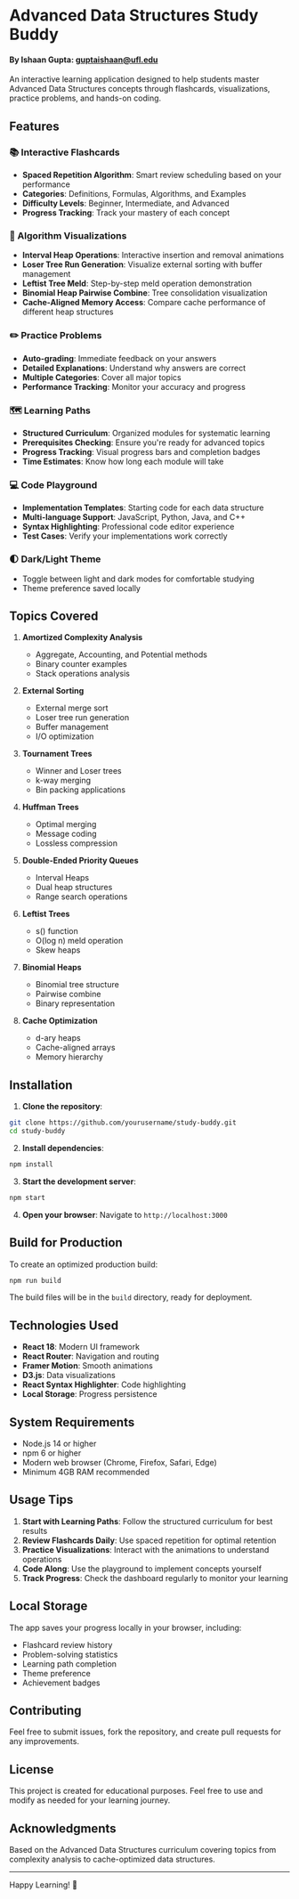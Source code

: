 # Advanced Data Structures Study Buddy

#### By Ishaan Gupta: guptaishaan@ufl.edu

An interactive learning application designed to help students master Advanced Data Structures concepts through flashcards, visualizations, practice problems, and hands-on coding.

## Features

### 📚 Interactive Flashcards
- **Spaced Repetition Algorithm**: Smart review scheduling based on your performance
- **Categories**: Definitions, Formulas, Algorithms, and Examples
- **Difficulty Levels**: Beginner, Intermediate, and Advanced
- **Progress Tracking**: Track your mastery of each concept

### 🎯 Algorithm Visualizations
- **Interval Heap Operations**: Interactive insertion and removal animations
- **Loser Tree Run Generation**: Visualize external sorting with buffer management
- **Leftist Tree Meld**: Step-by-step meld operation demonstration
- **Binomial Heap Pairwise Combine**: Tree consolidation visualization
- **Cache-Aligned Memory Access**: Compare cache performance of different heap structures

### ✏️ Practice Problems
- **Auto-grading**: Immediate feedback on your answers
- **Detailed Explanations**: Understand why answers are correct
- **Multiple Categories**: Cover all major topics
- **Performance Tracking**: Monitor your accuracy and progress

### 🗺️ Learning Paths
- **Structured Curriculum**: Organized modules for systematic learning
- **Prerequisites Checking**: Ensure you're ready for advanced topics
- **Progress Tracking**: Visual progress bars and completion badges
- **Time Estimates**: Know how long each module will take

### 💻 Code Playground
- **Implementation Templates**: Starting code for each data structure
- **Multi-language Support**: JavaScript, Python, Java, and C++
- **Syntax Highlighting**: Professional code editor experience
- **Test Cases**: Verify your implementations work correctly

### 🌓 Dark/Light Theme
- Toggle between light and dark modes for comfortable studying
- Theme preference saved locally

## Topics Covered

1. **Amortized Complexity Analysis**
   - Aggregate, Accounting, and Potential methods
   - Binary counter examples
   - Stack operations analysis

2. **External Sorting**
   - External merge sort
   - Loser tree run generation
   - Buffer management
   - I/O optimization

3. **Tournament Trees**
   - Winner and Loser trees
   - k-way merging
   - Bin packing applications

4. **Huffman Trees**
   - Optimal merging
   - Message coding
   - Lossless compression

5. **Double-Ended Priority Queues**
   - Interval Heaps
   - Dual heap structures
   - Range search operations

6. **Leftist Trees**
   - s() function
   - O(log n) meld operation
   - Skew heaps

7. **Binomial Heaps**
   - Binomial tree structure
   - Pairwise combine
   - Binary representation

8. **Cache Optimization**
   - d-ary heaps
   - Cache-aligned arrays
   - Memory hierarchy

## Installation

1. **Clone the repository**:
```bash
git clone https://github.com/yourusername/study-buddy.git
cd study-buddy
```

2. **Install dependencies**:
```bash
npm install
```

3. **Start the development server**:
```bash
npm start
```

4. **Open your browser**:
Navigate to `http://localhost:3000`

## Build for Production

To create an optimized production build:

```bash
npm run build
```

The build files will be in the `build` directory, ready for deployment.

## Technologies Used

- **React 18**: Modern UI framework
- **React Router**: Navigation and routing
- **Framer Motion**: Smooth animations
- **D3.js**: Data visualizations
- **React Syntax Highlighter**: Code highlighting
- **Local Storage**: Progress persistence

## System Requirements

- Node.js 14 or higher
- npm 6 or higher
- Modern web browser (Chrome, Firefox, Safari, Edge)
- Minimum 4GB RAM recommended

## Usage Tips

1. **Start with Learning Paths**: Follow the structured curriculum for best results
2. **Review Flashcards Daily**: Use spaced repetition for optimal retention
3. **Practice Visualizations**: Interact with the animations to understand operations
4. **Code Along**: Use the playground to implement concepts yourself
5. **Track Progress**: Check the dashboard regularly to monitor your learning

## Local Storage

The app saves your progress locally in your browser, including:
- Flashcard review history
- Problem-solving statistics
- Learning path completion
- Theme preference
- Achievement badges

## Contributing

Feel free to submit issues, fork the repository, and create pull requests for any improvements.

## License

This project is created for educational purposes. Feel free to use and modify as needed for your learning journey.

## Acknowledgments

Based on the Advanced Data Structures curriculum covering topics from complexity analysis to cache-optimized data structures.

---

Happy Learning! 🚀
